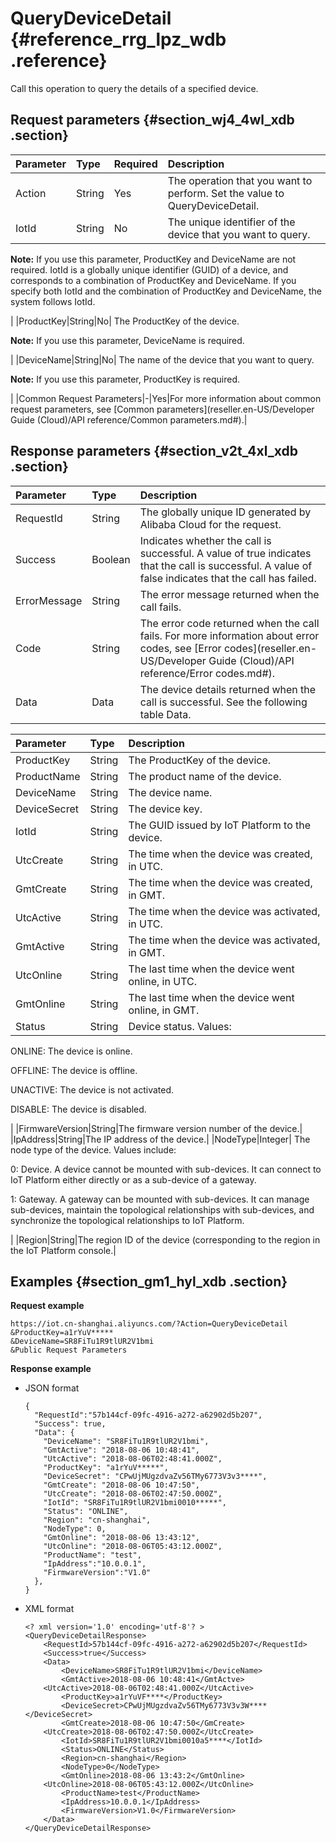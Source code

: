 # QueryDeviceDetail {#reference_rrg_lpz_wdb .reference}

Call this operation to query the details of a specified device.

## Request parameters {#section_wj4_4wl_xdb .section}

|Parameter|Type|Required|Description|
|:--------|:---|:-------|:----------|
|Action|String|Yes|The operation that you want to perform. Set the value to QueryDeviceDetail.|
|IotId|String|No| The unique identifier of the device that you want to query.

 **Note:** If you use this parameter, ProductKey and DeviceName are not required. IotId is a globally unique identifier \(GUID\) of a device, and corresponds to a combination of ProductKey and DeviceName. If you specify both IotId and the combination of ProductKey and DeviceName, the system follows IotId.

 |
|ProductKey|String|No| The ProductKey of the device.

 **Note:** If you use this parameter, DeviceName is required.

 |
|DeviceName|String|No| The name of the device that you want to query.

 **Note:** If you use this parameter, ProductKey is required.

 |
|Common Request Parameters|-|Yes|For more information about common request parameters, see [Common parameters](reseller.en-US/Developer Guide (Cloud)/API reference/Common parameters.md#).|

## Response parameters {#section_v2t_4xl_xdb .section}

|Parameter|Type|Description|
|:--------|:---|:----------|
|RequestId|String|The globally unique ID generated by Alibaba Cloud for the request.|
|Success|Boolean|Indicates whether the call is successful. A value of true indicates that the call is successful. A value of false indicates that the call has failed.|
|ErrorMessage|String|The error message returned when the call fails.|
|Code|String|The error code returned when the call fails. For more information about error codes, see [Error codes](reseller.en-US/Developer Guide (Cloud)/API reference/Error codes.md#).|
|Data|Data|The device details returned when the call is successful. See the following table Data.|

|Parameter|Type|Description|
|:--------|:---|:----------|
|ProductKey|String|The ProductKey of the device.|
|ProductName|String|The product name of the device.|
|DeviceName|String|The device name.|
|DeviceSecret|String|The device key.|
|IotId|String|The GUID issued by IoT Platform to the device.|
|UtcCreate|String|The time when the device was created, in UTC.|
|GmtCreate|String|The time when the device was created, in GMT.|
|UtcActive|String|The time when the device was activated, in UTC.|
|GmtActive|String|The time when the device was activated, in GMT.|
|UtcOnline|String|The last time when the device went online, in UTC.|
|GmtOnline|String|The last time when the device went online, in GMT.|
|Status|String| Device status. Values:

 ONLINE: The device is online.

 OFFLINE: The device is offline.

 UNACTIVE: The device is not activated.

 DISABLE: The device is disabled.

 |
|FirmwareVersion|String|The firmware version number of the device.|
|IpAddress|String|The IP address of the device.|
|NodeType|Integer| The node type of the device. Values include:

 0: Device. A device cannot be mounted with sub-devices. It can connect to IoT Platform either directly or as a sub-device of a gateway.

 1: Gateway. A gateway can be mounted with sub-devices. It can manage sub-devices, maintain the topological relationships with sub-devices, and synchronize the topological relationships to IoT Platform.

 |
|Region|String|The region ID of the device \(corresponding to the region in the IoT Platform console.|

## Examples {#section_gm1_hyl_xdb .section}

**Request example**

```
https://iot.cn-shanghai.aliyuncs.com/?Action=QueryDeviceDetail
&ProductKey=a1rYuV*****
&DeviceName=SR8FiTu1R9tlUR2V1bmi
&Public Request Parameters
```

**Response example**

-   JSON format

    ```
    {
      "RequestId":"57b144cf-09fc-4916-a272-a62902d5b207",
      "Success": true,
      "Data": {
        "DeviceName": "SR8FiTu1R9tlUR2V1bmi",
        "GmtActive": "2018-08-06 10:48:41",
        "UtcActive": "2018-08-06T02:48:41.000Z",
        "ProductKey": "a1rYuV*****",
        "DeviceSecret": "CPwUjMUgzdvaZv56TMy6773V3v3****",
        "GmtCreate": "2018-08-06 10:47:50",
        "UtcCreate": "2018-08-06T02:47:50.000Z",
        "IotId": "SR8FiTu1R9tlUR2V1bmi0010*****",
        "Status": "ONLINE",
        "Region": "cn-shanghai",
        "NodeType": 0,
        "GmtOnline": "2018-08-06 13:43:12",
        "UtcOnline": "2018-08-06T05:43:12.000Z",
        "ProductName": "test",
        "IpAddress":"10.0.0.1",
        "FirmwareVersion":"V1.0"
      },
    }
    ```

-   XML format

    ```
    <? xml version='1.0' encoding='utf-8'? >
    <QueryDeviceDetailResponse>
        <RequestId>57b144cf-09fc-4916-a272-a62902d5b207</RequestId>
        <Success>true</Success>
        <Data>
            <DeviceName>SR8FiTu1R9tlUR2V1bmi</DeviceName>
            <GmtActive>2018-08-06 10:48:41</GmtActve>
    	<UtcActive>2018-08-06T02:48:41.000Z</UtcActive>
            <ProductKey>a1rYuVF****</ProductKey>
            <DeviceSecret>CPwUjMUgzdvaZv56TMy6773V3v3W****</DeviceSecret>
            <GmtCreate>2018-08-06 10:47:50</GmCreate>
    	<UtcCreate>2018-08-06T02:47:50.000Z</UtcCreate>
            <IotId>SR8FiTu1R9tlUR2V1bmi0010a5****</IotId>
            <Status>ONLINE</Status>
            <Region>cn-shanghai</Region>
            <NodeType>0</NodeType>
            <GmtOnline>2018-08-06 13:43:2</GmtOnline>
    	<UtcOnline>2018-08-06T05:43:12.000Z</UtcOnline>
            <ProductName>test</ProductName>
            <IpAddress>10.0.0.1</IpAddress>        
            <FirmwareVersion>V1.0</FirmwareVersion>
        </Data>
    </QueryDeviceDetailResponse>
    ```


